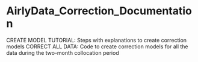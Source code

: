 # AirlyData_Correction_Documentation

CREATE MODEL TUTORIAL: Steps with explanations to create correction models
CORRECT ALL DATA: Code to create correction models for all the data during the two-month collocation period
